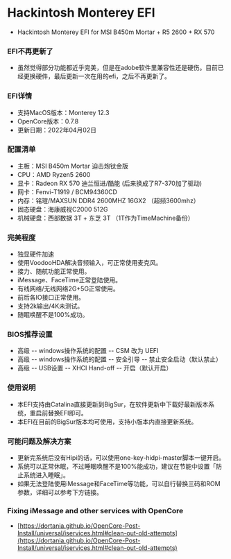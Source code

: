 # Hackintosh Monterey EFI
* Hackintosh Monterey EFI for MSI B450m Mortar + R5 2600 + RX 570

### EFI不再更新了
* 虽然觉得部分功能都近乎完美，但是在adobe软件里兼容性还是硬伤。目前已经更换硬件，最后更新一次在用的efi，之后不再更新了。


### EFI详情
* 支持MacOS版本：Monterey 12.3
* OpenCore版本：0.7.8
* 更新日期：2022年04月02日


### 配置清单
* 主板：MSI B450m Mortar 迫击炮钛金版
* CPU：AMD Ryzen5 2600
* 显卡：Radeon RX 570 迪兰恒进/酷能 (后来换成了R7-370加了驱动)
* 网卡：Fenvi-T1919 / BCM94360CD
* 内存：铭瑄/MAXSUN DDR4 2600MHZ 16GX2 （超频3600mhz）
* 固态硬盘：海康威视C2000 512G 
* 机械硬盘：西部数据 3T + 东芝 3T （1T作为TimeMachine备份）

### 完美程度
* 独显硬件加速
* 使用VoodooHDA解决音频输入，可正常使用麦克风。
* 接力、随航功能正常使用。
* iMessage、FaceTime正常登陆使用。
* 有线网络/无线网络2G+5G正常使用。
* 前后各IO接口正常使用。
* 支持2k输出/4K未测试。
* 随眠唤醒不是100%成功。

### BIOS推荐设置
* 高级 -- windows操作系统的配置 -- CSM 改为 UEFI
* 高级 -- windows操作系统的配置 -- 安全引导 -- 禁止安全启动（默认禁止）
* 高级 -- USB设置 -- XHCI Hand-off -- 开启（默认开启）

### 使用说明
* 本EFI支持由Catalina直接更新到BigSur，在软件更新中下载好最新版本系统，重启前替换EFI即可。
* 本EFI在目前的BigSur版本均可使用，支持小版本内直接更新系统。

### 可能问题及解决方案
* 更新完系统后没有Hipi的话，可以使用one-key-hidpi-master脚本一键开启。
* 系统可以正常休眠，不过睡眠唤醒不是100%能成功，建议在节能中设置「防止系统进入睡眠」。
* 如果无法登陆使用iMessage和FaceTime等功能，可以自行替换三码和ROM参数，详细可以参考下方链接。

### Fixing iMessage and other services with OpenCore
* [https://dortania.github.io/OpenCore-Post-Install/universal/iservices.html#clean-out-old-attempts](https://dortania.github.io/OpenCore-Post-Install/universal/iservices.html#clean-out-old-attempts)

